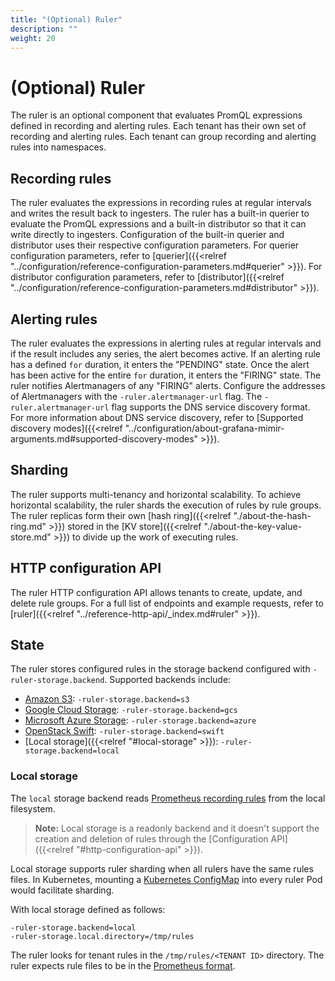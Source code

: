 ```yaml
---
title: "(Optional) Ruler"
description: ""
weight: 20
---
```


# (Optional) Ruler

The ruler is an optional component that evaluates PromQL expressions defined in recording and alerting rules.
Each tenant has their own set of recording and alerting rules.
Each tenant can group recording and alerting rules into namespaces.

## Recording rules

The ruler evaluates the expressions in recording rules at regular intervals and writes the result back to ingesters.
The ruler has a built-in querier to evaluate the PromQL expressions and a built-in distributor so that it can write directly to ingesters.
Configuration of the built-in querier and distributor uses their respective configuration parameters.
For querier configuration parameters, refer to [querier]({{<relref "../configuration/reference-configuration-parameters.md#querier" >}}).
For distributor configuration parameters, refer to [distributor]({{<relref "../configuration/reference-configuration-parameters.md#distributor" >}}).

## Alerting rules

The ruler evaluates the expressions in alerting rules at regular intervals and if the result includes any series, the alert becomes active.
If an alerting rule has a defined `for` duration, it enters the "PENDING" state.
Once the alert has been active for the entire `for` duration, it enters the "FIRING" state.
The ruler notifies Alertmanagers of any "FIRING" alerts.
Configure the addresses of Alertmanagers with the `-ruler.alertmanager-url` flag.
The `-ruler.alertmanager-url` flag supports the DNS service discovery format.
For more information about DNS service discovery, refer to [Supported discovery modes]({{<relref "../configuration/about-grafana-mimir-arguments.md#supported-discovery-modes" >}}).

## Sharding

The ruler supports multi-tenancy and horizontal scalability.
To achieve horizontal scalability, the ruler shards the execution of rules by rule groups.
The ruler replicas form their own [hash ring]({{<relref "./about-the-hash-ring.md" >}}) stored in the [KV store]({{<relref "./about-the-key-value-store.md" >}}) to divide up the work of executing rules.

## HTTP configuration API

The ruler HTTP configuration API allows tenants to create, update, and delete rule groups.
For a full list of endpoints and example requests, refer to [ruler]({{<relref "../reference-http-api/_index.md#ruler" >}}).

## State

The ruler stores configured rules in the storage backend configured with `-ruler-storage.backend`.
Supported backends include:

- [Amazon S3](https://aws.amazon.com/s3): `-ruler-storage.backend=s3`
- [Google Cloud Storage](https://cloud.google.com/storage/): `-ruler-storage.backend=gcs`
- [Microsoft Azure Storage](https://azure.microsoft.com/en-us/services/storage/): `-ruler-storage.backend=azure`
- [OpenStack Swift](https://wiki.openstack.org/wiki/Swift): `-ruler-storage.backend=swift`
- [Local storage]({{<relref "#local-storage" >}}): `-ruler-storage.backend=local`

### Local storage

The `local` storage backend reads [Prometheus recording rules](https://prometheus.io/docs/prometheus/latest/configuration/recording_rules/) from the local filesystem.

> **Note:**
> Local storage is a readonly backend and it doesn't support the creation and deletion of rules through the [Configuration API]({{<relref "#http-configuration-api" >}}).

Local storage supports ruler sharding when all rulers have the same rules files.
In Kubernetes, mounting a [Kubernetes ConfigMap](https://kubernetes.io/docs/concepts/configuration/configmap/) into every ruler Pod would facilitate sharding.

With local storage defined as follows:

```
-ruler-storage.backend=local
-ruler-storage.local.directory=/tmp/rules
```

The ruler looks for tenant rules in the `/tmp/rules/<TENANT ID>` directory.
The ruler expects rule files to be in the [Prometheus format](https://prometheus.io/docs/prometheus/latest/configuration/recording_rules/#recording-rules).

